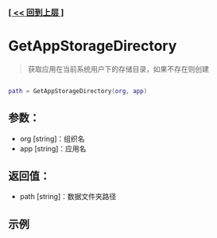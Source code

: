 ### [[ << 回到上层 ]](README.md)

# GetAppStorageDirectory

> 获取应用在当前系统用户下的存储目录，如果不存在则创建

```lua

path = GetAppStorageDirectory(org, app)

```

## 参数：

+ org [string]：组织名
+ app [string]：应用名

## 返回值：

+ path [string]：数据文件夹路径

## 示例

```lua

```